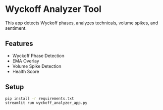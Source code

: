 # Wyckoff Analyzer Tool

This app detects Wyckoff phases, analyzes technicals, volume spikes, and sentiment.

## Features
- Wyckoff Phase Detection
- EMA Overlay
- Volume Spike Detection
- Health Score

## Setup
```bash
pip install -r requirements.txt
streamlit run wyckoff_analyzer_app.py
```